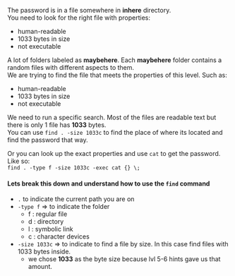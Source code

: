 The password is in a file somewhere in **inhere** directory.\
You need to look for the right file with properties:
- human-readable
- 1033 bytes in size
- not executable

A lot of folders labeled as **maybehere**.  Each **maybehere** folder contains a random files with different aspects to them.\
We are trying to find the file that meets the properties of this level.  Such as:
- human-readable
- 1033 bytes in size
- not executable

We need to run a specific search.  Most of the files are readable text but there is only  1 file has **1033** bytes.\
You can use `find . -size 1033c` to find the place of where its located and find the password that way.

Or you can look up the exact properties and use `cat` to get the password. Like so:\
`find . -type f -size 1033c -exec cat {} \;`

#### Lets break this down and understand how to use the `find` command 
- `.` to indicate the current path you are on
- `-type f` => to indicate the folder
    - f : regular file
    - d : directory
    - l : symbolic link
    - c : character devices
- `-size 1033c` => to indicate to find a file by size.  In this case find files with 1033 bytes inside.
    - we chose **1033** as the byte size because lvl 5-6 hints gave us that amount.
